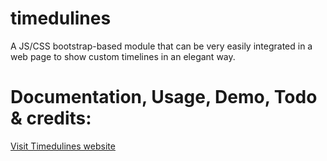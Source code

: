 # timedulines
A JS/CSS bootstrap-based module that can be very easily integrated in a web page to show custom timelines in an elegant way.

# Documentation, Usage, Demo, Todo & credits:
[Visit Timedulines website](https://medunes.net/timedulines)
